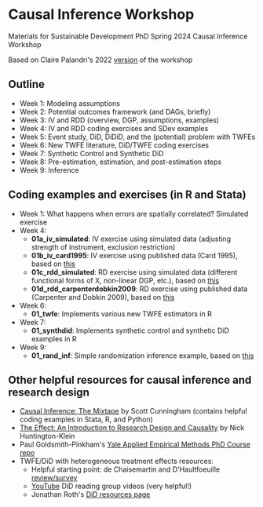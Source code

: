 # Causal Inference Workshop
Materials for Sustainable Development PhD Spring 2024 Causal Inference Workshop 

Based on Claire Palandri's 2022 [version](https://clairepalandri.github.io/docs/CIworkshop_syllabus.pdf) of the workshop

## Outline
- Week 1: Modeling assumptions
- Week 2: Potential outcomes framework (and DAGs, briefly)
- Week 3: IV and RDD (overview, DGP, assumptions, examples)
- Week 4: IV and RDD coding exercises and SDev examples
- Week 5: Event study, DiD, DiDiD, and the (potential) problem with TWFEs
- Week 6: New TWFE literature, DiD/TWFE coding exercises
- Week 7: Synthetic Control and Synthetic DiD
- Week 8: Pre-estimation, estimation, and post-estimation steps
- Week 9: Inference 

## Coding examples and exercises (in R and Stata)
- Week 1: What happens when errors are spatially correlated? Simulated exercise
- Week 4:
  - __01a_iv_simulated__: IV exercise using simulated data (adjusting strength of instrument, exclusion restriction)
  - __01b_iv_card1995__: IV exercise using published data (Card 1995), based on [this](https://mixtape.scunning.com/07-instrumental_variables)
  - __01c_rdd_simulated__: RD exercise using simulated data (different functional forms of X, non-linear DGP, etc.), based on [this](https://mixtape.scunning.com/07-instrumental_variables)
  - __01d_rdd_carpenterdobkin2009__: RD exercise using published data (Carpenter and Dobkin 2009), based on [this](https://rpubs.com/phle/r_tutorial_regression_discontinuity_design)
- Week 6:
  - __01_twfe__: Implements various new TWFE estimators in R 
- Week 7: 
  - __01_synthdid__: Implements synthetic control and synthetic DiD examples in R
- Week 9:
  - __01_rand_inf__: Simple randomization inference example, based on [this](https://www.alexstephenson.me/post/randomization-inference-a-simple-example/)

## Other helpful resources for causal inference and research design 
- [Causal Inference: The Mixtape](https://mixtape.scunning.com/) by Scott Cunningham (contains helpful coding examples in Stata, R, and Python)
- [The Effect: An Introduction to Research Design and Causality](https://theeffectbook.net/index.html) by Nick Huntington-Klein
- Paul Goldsmith-Pinkham's [Yale Applied Empirical Methods PhD Course repo](https://github.com/paulgp/applied-methods-phd)
- TWFE/DiD with heterogeneous treatment effects resources:
  - Helpful starting point: de Chaisemartin and D'Haultfoeuille [review/survey](https://www.nber.org/papers/w29691)
  - [YouTube](https://www.youtube.com/playlist?list=PLVObvb_htcuBt8mV9yNagt7hK9FL5KXeE) DiD reading group videos (very helpful!)
  - Jonathan Roth's [DiD resources page](https://www.jonathandroth.com/did-resources/)
    
